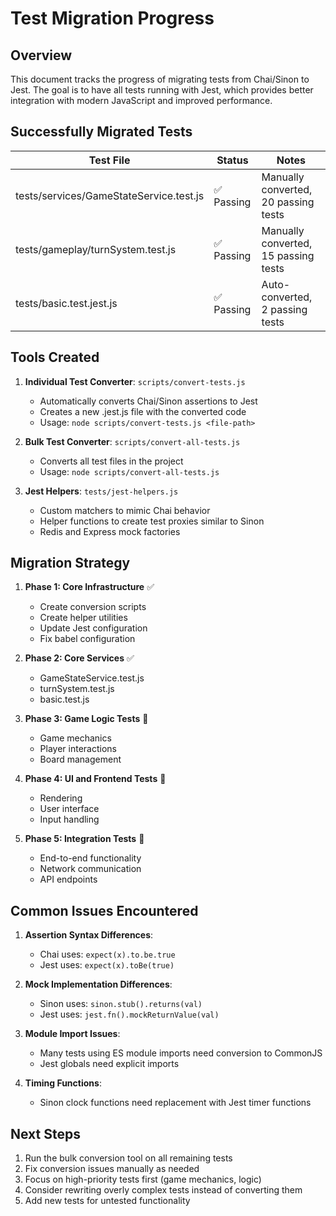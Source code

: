 # Test Migration Progress

## Overview

This document tracks the progress of migrating tests from Chai/Sinon to Jest. The goal is to have all tests running with Jest, which provides better integration with modern JavaScript and improved performance.

## Successfully Migrated Tests

| Test File                              | Status    | Notes                               |
|----------------------------------------|-----------|-------------------------------------|
| tests/services/GameStateService.test.js | ✅ Passing | Manually converted, 20 passing tests |
| tests/gameplay/turnSystem.test.js      | ✅ Passing | Manually converted, 15 passing tests |
| tests/basic.test.jest.js               | ✅ Passing | Auto-converted, 2 passing tests     |

## Tools Created

1. **Individual Test Converter**: `scripts/convert-tests.js`
   - Automatically converts Chai/Sinon assertions to Jest
   - Creates a new .jest.js file with the converted code
   - Usage: `node scripts/convert-tests.js <file-path>`

2. **Bulk Test Converter**: `scripts/convert-all-tests.js`
   - Converts all test files in the project
   - Usage: `node scripts/convert-all-tests.js`

3. **Jest Helpers**: `tests/jest-helpers.js`
   - Custom matchers to mimic Chai behavior
   - Helper functions to create test proxies similar to Sinon
   - Redis and Express mock factories

## Migration Strategy

1. **Phase 1: Core Infrastructure** ✅
   - Create conversion scripts
   - Create helper utilities 
   - Update Jest configuration
   - Fix babel configuration

2. **Phase 2: Core Services** ✅
   - GameStateService.test.js
   - turnSystem.test.js
   - basic.test.js

3. **Phase 3: Game Logic Tests** 🔄
   - Game mechanics
   - Player interactions
   - Board management

4. **Phase 4: UI and Frontend Tests** 🔄
   - Rendering
   - User interface
   - Input handling

5. **Phase 5: Integration Tests** 🔄
   - End-to-end functionality
   - Network communication
   - API endpoints

## Common Issues Encountered

1. **Assertion Syntax Differences**: 
   - Chai uses: `expect(x).to.be.true` 
   - Jest uses: `expect(x).toBe(true)`

2. **Mock Implementation Differences**:
   - Sinon uses: `sinon.stub().returns(val)` 
   - Jest uses: `jest.fn().mockReturnValue(val)`

3. **Module Import Issues**:
   - Many tests using ES module imports need conversion to CommonJS
   - Jest globals need explicit imports

4. **Timing Functions**:
   - Sinon clock functions need replacement with Jest timer functions

## Next Steps

1. Run the bulk conversion tool on all remaining tests
2. Fix conversion issues manually as needed
3. Focus on high-priority tests first (game mechanics, logic)
4. Consider rewriting overly complex tests instead of converting them
5. Add new tests for untested functionality 
